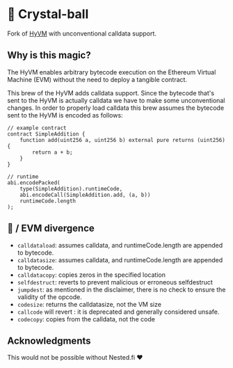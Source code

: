 # 🔮 Crystal-ball 

Fork of [HyVM](https://github.com/oguimbal/HyVM) with unconventional calldata support.

## Why is this magic? 

The HyVM enables arbitrary bytecode execution on the Ethereum Virtual Machine (EVM) without the need to deploy a tangible contract.

This brew of the HyVM adds calldata support. Since the bytecode that's sent to the HyVM is actually calldata we have to make some unconventional changes. In order to properly load calldata this brew assumes the bytecode sent to the HyVM is encoded as follows:

```solidity
// example contract
contract SimpleAddition {
    function add(uint256 a, uint256 b) external pure returns (uint256) {
        return a + b;
    }
}

// runtime
abi.encodePacked(
    type(SimpleAddition).runtimeCode,
    abi.encodeCall(SimpleAddition.add, (a, b))
    runtimeCode.length
);
```

## 🔮 / EVM divergence
- `calldataload`: assumes calldata, and runtimeCode.length are appended to bytecode.
- `calldatasize`: assumes calldata, and runtimeCode.length are appended to bytecode. 
- `calldatacopy`: copies zeros in the specified location
- `selfdestruct`: reverts to prevent malicious or erroneous selfdestruct
- `jumpdest`: as mentioned in the disclaimer, there is no check to ensure the validity of the opcode.
- `codesize`: returns the calldatasize, not the VM size
- `callcode` will revert : it is deprecated and generally considered unsafe.
- `codecopy`: copies from the calldata, not the code

## Acknowledgments

This would not be possible without Nested.fi ❤️